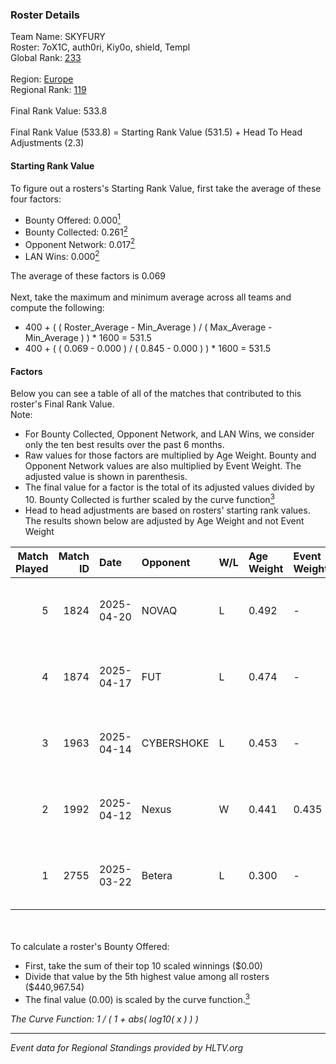 ### Roster Details<br />
Team Name: SKYFURY<br />
Roster: 7oX1C, auth0ri, Kiy0o, shield, Templ<br />
Global Rank: [233](../../standings_global_2025_08_04.md)<br />
<br />
Region: [Europe]( ../../standings_europe_2025_08_04.md)<br />
Regional Rank: [119]( ../../standings_europe_2025_08_04.md)<br />
<br />
Final Rank Value:  533.8<br />
<br />
Final Rank Value (533.8) = Starting Rank Value (531.5) + Head To Head Adjustments (2.3)<br />

#### Starting Rank Value<br />
To figure out a rosters's Starting Rank Value, first take the average of these four factors:<br />
- Bounty Offered: 0.000[<sup>1</sup>](#table2)
- Bounty Collected: 0.261[<sup>2</sup>](#table1)
- Opponent Network: 0.017[<sup>2</sup>](#table1)
- LAN Wins: 0.000[<sup>2</sup>](#table1)

The average of these factors is 0.069<br />
<br />
Next, take the maximum and minimum average across all teams and compute the following:<br />
- 400 + ( ( Roster_Average - Min_Average ) / ( Max_Average - Min_Average ) ) * 1600 = 531.5
- 400 + ( ( 0.069 - 0.000 ) / ( 0.845 - 0.000 ) ) * 1600 = 531.5


#### Factors<br />
Below you can see a table of all of the matches that contributed to this roster's Final Rank Value.<br />
Note:<br />

- For Bounty Collected, Opponent Network, and LAN Wins, we consider only the ten best results over the past 6 months.
- Raw values for those factors are multiplied by Age Weight. Bounty and Opponent Network values are also multiplied by Event Weight. The adjusted value is shown in parenthesis.
- The final value for a factor is the total of its adjusted values divided by 10. Bounty Collected is further scaled by the curve function[<sup>3</sup>](#curveFunction)
- Head to head adjustments are based on rosters' starting rank values. The results shown below are adjusted by Age Weight and not Event Weight
<span id="table1"></span><br />


| Match Played | Match ID | Date       | Opponent   | W/L | Age Weight | Event Weight | Bounty Collected | Opponent Network | LAN Wins  | H2H Adj. | Roster                                |
| -: | -: | :- | :- | :- | :- | :- | :- | :- | :- | -: | :- |
|            5 |     1824 | 2025-04-20 | NOVAQ      | L   | 0.492      | -            | -                | -                | -         |    -6.13 | 7oX1C, auth0ri, Kiy0o, shield, Templ  |
|            4 |     1874 | 2025-04-17 | FUT        | L   | 0.474      | -            | -                | -                | -         |    -0.70 | 7oX1C, auth0ri, Kiy0o, shield, Templ  |
|            3 |     1963 | 2025-04-14 | CYBERSHOKE | L   | 0.453      | -            | -                | -                | -         |    -1.64 | 7oX1C, auth0ri, Kiy0o, shield, Templ  |
|            2 |     1992 | 2025-04-12 | Nexus      | W   | 0.441      | 0.435        | 0.076 (0.015)    | 0.888 (0.170)    | 0 (0.000) |    12.44 | 7oX1C, auth0ri, Kiy0o, shield, Templ  |
|            1 |     2755 | 2025-03-22 | Betera     | L   | 0.300      | -            | -                | -                | -         |    -1.68 | 7oX1C, auth0ri, Br4tkO, shield, Templ |

<br />
<span id="table2"></span><br />
To calculate a roster's Bounty Offered:<br />

- First, take the sum of their top 10 scaled winnings ($0.00)
- Divide that value by the 5th highest value among all rosters ($440,967.54)
- The final value (0.00) is scaled by the curve function.[<sup>3</sup>](#curveFunction)

<span id="curveFunction"></span>_The Curve Function: 1 / ( 1 + abs( log10( x ) ) )_<br />

---
_Event data for Regional Standings provided by HLTV.org_<br />

